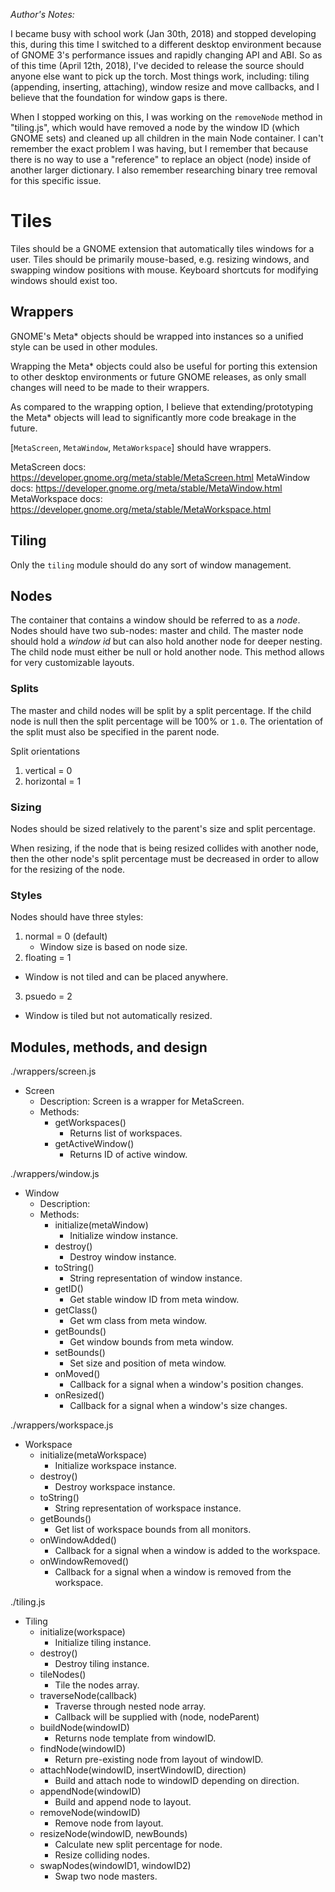 *Author's Notes:*

I became busy with school work (Jan 30th, 2018) and stopped
developing this, during this time I switched to a different desktop environment
because of GNOME 3's performance issues and rapidly changing API and ABI.
So as of this time (April 12th, 2018), I've decided to release the source should
anyone else want to pick up the torch. Most things work, including: tiling
(appending, inserting, attaching), window resize and move callbacks, and
I believe that the foundation for window gaps is there.

When I stopped working on this, I was working on the `removeNode`
method in "tiling.js", which would have removed a node by the window ID (which
GNOME sets) and cleaned up all children in the main Node container. I can't
remember the exact problem I was having, but I remember that because there is
no way to use a "reference" to replace an object (node) inside of another
larger dictionary. I also remember researching binary tree removal for this
specific issue.


# Tiles

Tiles should be a GNOME extension that automatically tiles windows for a user.
Tiles should be primarily mouse-based, e.g. resizing windows, and swapping
window positions with mouse.  Keyboard shortcuts for modifying windows should
exist too.



## Wrappers

GNOME's Meta* objects should be wrapped into instances so a unified style
can be used in other modules.

Wrapping the Meta* objects could also be useful for porting this extension to
other desktop environments or future GNOME releases, as only small changes
will need to be made to their wrappers.

As compared to the wrapping option, I believe that extending/prototyping the
Meta* objects will lead to significantly more code breakage in the future.

[`MetaScreen`, `MetaWindow`, `MetaWorkspace`] should have wrappers.

MetaScreen docs: https://developer.gnome.org/meta/stable/MetaScreen.html
MetaWindow docs: https://developer.gnome.org/meta/stable/MetaWindow.html
MetaWorkspace docs: https://developer.gnome.org/meta/stable/MetaWorkspace.html



## Tiling

Only the `tiling` module should do any sort of window management.



## Nodes

The container that contains a window should be referred to as a *node*.  Nodes
should have two sub-nodes: master and child.  The master node should hold a
*window id* but can also hold another node for deeper nesting.  The child node
must either be null or hold another node.  This method allows for very
customizable layouts.


### Splits

The master and child nodes will be split by a split percentage.  If the
child node is null then the split percentage will be 100% or `1.0`.  The
orientation of the split must also be specified in the parent node.

Split orientations
1. vertical = 0
2. horizontal = 1


### Sizing

Nodes should be sized relatively to the parent's size and split percentage.

When resizing, if the node that is being resized collides with another node,
then the other node's split percentage must be decreased in order to allow for
the resizing of the node.


### Styles

Nodes should have three styles:
1. normal = 0 (default)
    * Window size is based on node size.
2. floating = 1
  * Window is not tiled and can be placed anywhere.
3. psuedo = 2
  * Window is tiled but not automatically resized.



## Modules, methods, and design

./wrappers/screen.js
  * Screen
    * Description: Screen is a wrapper for MetaScreen.
    * Methods:
      * getWorkspaces()
        * Returns list of workspaces.
      * getActiveWindow()
        * Returns ID of active window.

./wrappers/window.js
  * Window
    * Description:
    * Methods:
      * initialize(metaWindow)
        * Initialize window instance.
      * destroy()
        * Destroy window instance.
      * toString()
        * String representation of window instance.
      * getID()
        * Get stable window ID from meta window.
      * getClass()
        * Get wm class from meta window.
      * getBounds()
        * Get window bounds from meta window.
      * setBounds()
        * Set size and position of meta window.
      * onMoved()
        * Callback for a signal when a window's position changes.
      * onResized()
        * Callback for a signal when a window's size changes.

./wrappers/workspace.js
  * Workspace
    * initialize(metaWorkspace)
      * Initialize workspace instance.
    * destroy()
      * Destroy workspace instance.
    * toString()
      * String representation of workspace instance.
    * getBounds()
      * Get list of workspace bounds from all monitors.
    * onWindowAdded()
      * Callback for a signal when a window is added to the workspace.
    * onWindowRemoved()
      * Callback for a signal when a window is removed from the workspace.

./tiling.js
  * Tiling
    * initialize(workspace)
      * Initialize tiling instance.
    * destroy()
      * Destroy tiling instance.
    * tileNodes()
      * Tile the nodes array.
    * traverseNode(callback)
      * Traverse through nested node array.
      * Callback will be supplied with (node, nodeParent)
    * buildNode(windowID)
      * Returns node template from windowID.
    * findNode(windowID)
      * Return pre-existing node from layout of windowID.
    * attachNode(windowID, insertWindowID, direction)
      * Build and attach node to windowID depending on direction.
    * appendNode(windowID)
      * Build and append node to layout.
    * removeNode(windowID)
      * Remove node from layout.
    * resizeNode(windowID, newBounds)
      * Calculate new split percentage for node.
      * Resize colliding nodes.
    * swapNodes(windowID1, windowID2)
      * Swap two node masters.